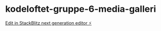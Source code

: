 # kodeloftet-gruppe-6-media-galleri

[Edit in StackBlitz next generation editor ⚡️](https://stackblitz.com/~/github.com/LarsGJobloop/kodeloftet-gruppe-6-media-galleri)
